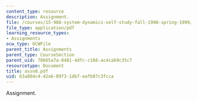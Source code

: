 ```yaml
---
content_type: resource
description: Assignment.
file: /courses/15-988-system-dynamics-self-study-fall-1998-spring-1999/63a884c442a689f31db7eafb07c3fcca_assn8.pdf
file_type: application/pdf
learning_resource_types:
- Assignments
ocw_type: OCWFile
parent_title: Assignments
parent_type: CourseSection
parent_uid: 78665a7a-0481-4dfc-c166-ac4cab9c35c7
resourcetype: Document
title: assn8.pdf
uid: 63a884c4-42a6-89f3-1db7-eafb07c3fcca
---
```

Assignment.

